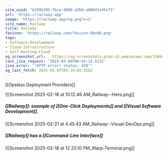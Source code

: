 ```yaml
---
site_uuid: "b258b305-fbca-4088-a5b9-a60641e45cf1"
url: 'https://railway.app'
image: 'https://railway.app/og.png?v=2'
site_name: Railway
title: Railway
favicon: 'https://railway.com/favicon-96x96.png'
tags:
- Software-Development
- Cloud-Infrastructure
- Self-Hosting-Cloud
og_screenshot_url:   https://og-screenshots-prod.s3.amazonaws.com/1366x768/80/false/f9c54fe1585ef1f2a93ec452d39798ea7298ae9e76b43bb0024bb36aeee71592.jpeg
last_jina_request: '2025-03-09T06:45:19.615Z'
jina_error: "'HTTP error! status: 429'"
og_last_fetch: 2025-03-07T05:19:02.928Z
---
```

[[Opsless Deployment Providers]]

![[Screenshot 2025-02-18 at 10.12.46 AM_Railway--Hero.png]]
##### [[Railway]]: example of [[One-Click Deployments]] and [[Visual Software Development]].
![[Screenshot 2025-02-21 at 4.45.43 AM_Railway--Visual-DevOps.png]]
##### [[Railway]] has a [[Command-Line Interface]]
![[Screenshot 2025-02-18 at 12.20.10 PM_Warp-Terminal.png]]
